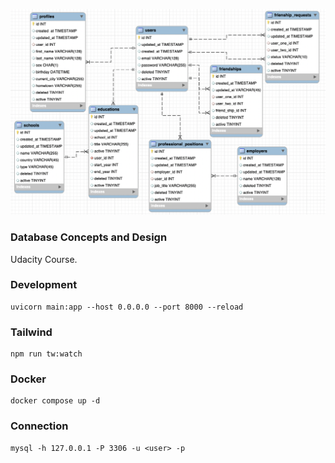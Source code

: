 <img
    src="./docs/schemas/gto.png"
/>

### Database Concepts and Design
Udacity Course.


### Development
```
uvicorn main:app --host 0.0.0.0 --port 8000 --reload
```

### Tailwind
```
npm run tw:watch
```

### Docker
```
docker compose up -d
```

### Connection
```
mysql -h 127.0.0.1 -P 3306 -u <user> -p
```